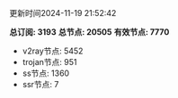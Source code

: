 更新时间2024-11-19 21:52:42

**总订阅: 3193**
**总节点: 20505**
**有效节点: 7770**
- v2ray节点: 5452
- trojan节点: 951
- ss节点: 1360
- ssr节点: 7
